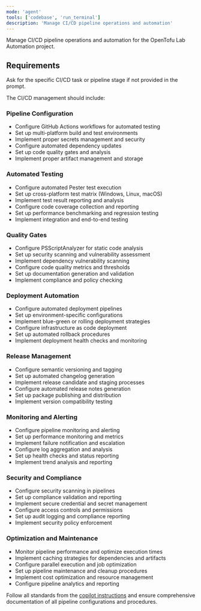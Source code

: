 ```yaml
---
mode: 'agent'
tools: ['codebase', 'run_terminal']
description: 'Manage CI/CD pipeline operations and automation'
---
```


Manage CI/CD pipeline operations and automation for the OpenTofu Lab Automation project.

## Requirements
Ask for the specific CI/CD task or pipeline stage if not provided in the prompt.

The CI/CD management should include:

### Pipeline Configuration
- Configure GitHub Actions workflows for automated testing
- Set up multi-platform build and test environments
- Implement proper secrets management and security
- Configure automated dependency updates
- Set up code quality gates and analysis
- Implement proper artifact management and storage

### Automated Testing
- Configure automated Pester test execution
- Set up cross-platform test matrix (Windows, Linux, macOS)
- Implement test result reporting and analysis
- Configure code coverage collection and reporting
- Set up performance benchmarking and regression testing
- Implement integration and end-to-end testing

### Quality Gates
- Configure PSScriptAnalyzer for static code analysis
- Set up security scanning and vulnerability assessment
- Implement dependency vulnerability scanning
- Configure code quality metrics and thresholds
- Set up documentation generation and validation
- Implement compliance and policy checking

### Deployment Automation
- Configure automated deployment pipelines
- Set up environment-specific configurations
- Implement blue-green or rolling deployment strategies
- Configure infrastructure as code deployment
- Set up automated rollback procedures
- Implement deployment health checks and monitoring

### Release Management
- Configure semantic versioning and tagging
- Set up automated changelog generation
- Implement release candidate and staging processes
- Configure automated release notes generation
- Set up package publishing and distribution
- Implement version compatibility testing

### Monitoring and Alerting
- Configure pipeline monitoring and alerting
- Set up performance monitoring and metrics
- Implement failure notification and escalation
- Configure log aggregation and analysis
- Set up health checks and status reporting
- Implement trend analysis and reporting

### Security and Compliance
- Configure security scanning in pipelines
- Set up compliance validation and reporting
- Implement secure credential and secret management
- Configure access controls and permissions
- Set up audit logging and compliance reporting
- Implement security policy enforcement

### Optimization and Maintenance
- Monitor pipeline performance and optimize execution times
- Implement caching strategies for dependencies and artifacts
- Configure parallel execution and job optimization
- Set up pipeline maintenance and cleanup procedures
- Implement cost optimization and resource management
- Configure pipeline analytics and reporting

Follow all standards from the [copilot instructions](../.github/copilot-instructions.md) and ensure comprehensive documentation of all pipeline configurations and procedures.
